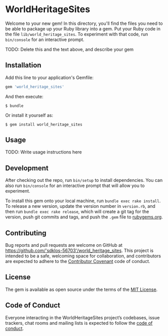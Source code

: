 # WorldHeritageSites

Welcome to your new gem! In this directory, you'll find the files you need to be able to package up your Ruby library into a gem. Put your Ruby code in the file `lib/world_heritage_sites`. To experiment with that code, run `bin/console` for an interactive prompt.

TODO: Delete this and the text above, and describe your gem

## Installation

Add this line to your application's Gemfile:

```ruby
gem 'world_heritage_sites'
```

And then execute:

    $ bundle

Or install it yourself as:

    $ gem install world_heritage_sites

## Usage

TODO: Write usage instructions here

## Development

After checking out the repo, run `bin/setup` to install dependencies. You can also run `bin/console` for an interactive prompt that will allow you to experiment.

To install this gem onto your local machine, run `bundle exec rake install`. To release a new version, update the version number in `version.rb`, and then run `bundle exec rake release`, which will create a git tag for the version, push git commits and tags, and push the `.gem` file to [rubygems.org](https://rubygems.org).

## Contributing

Bug reports and pull requests are welcome on GitHub at https://github.com/'sdklos-56703'/world_heritage_sites. This project is intended to be a safe, welcoming space for collaboration, and contributors are expected to adhere to the [Contributor Covenant](http://contributor-covenant.org) code of conduct.

## License

The gem is available as open source under the terms of the [MIT License](http://opensource.org/licenses/MIT).

## Code of Conduct

Everyone interacting in the WorldHeritageSites project’s codebases, issue trackers, chat rooms and mailing lists is expected to follow the [code of conduct](https://github.com/'sdklos-56703'/world_heritage_sites/blob/master/CODE_OF_CONDUCT.md).
